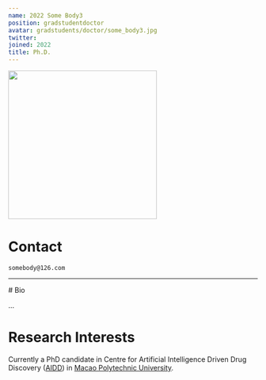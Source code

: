```yaml
---
name: 2022 Some Body3
position: gradstudentdoctor
avatar: gradstudents/doctor/some_body3.jpg
twitter:
joined: 2022
title: Ph.D.
---
```


<img width="300" src="{{site.baseurl}}/images/people/{{page.avatar}}" data-action="zoom">

# Contact

<i class="fa fa-envelope-o"></i>  `somebody@126.com`<br>

<hr>
# Bio

...

# Research Interests

Currently a PhD candidate in Centre for Artificial Intelligence Driven Drug Discovery ([AIDD](https://www.mpu.edu.mo/esca/en/aidd.php)) in [Macao Polytechnic University](https://www.mpu.edu.mo/en/index.php).

